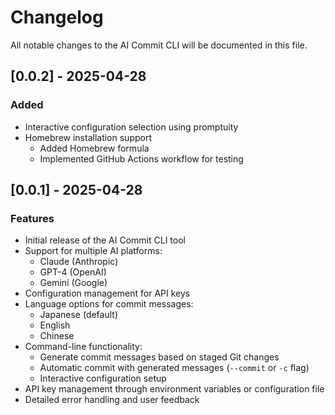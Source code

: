 # Changelog

All notable changes to the AI Commit CLI will be documented in this file.

## [0.0.2] - 2025-04-28

### Added

- Interactive configuration selection using promptuity
- Homebrew installation support
  - Added Homebrew formula
  - Implemented GitHub Actions workflow for testing

## [0.0.1] - 2025-04-28

### Features

- Initial release of the AI Commit CLI tool
- Support for multiple AI platforms:
  - Claude (Anthropic)
  - GPT-4 (OpenAI)
  - Gemini (Google)
- Configuration management for API keys
- Language options for commit messages:
  - Japanese (default)
  - English
  - Chinese
- Command-line functionality:
  - Generate commit messages based on staged Git changes
  - Automatic commit with generated messages (`--commit` or `-c` flag)
  - Interactive configuration setup
- API key management through environment variables or configuration file
- Detailed error handling and user feedback
